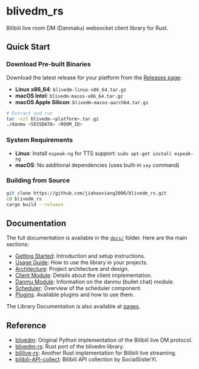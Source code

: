 # blivedm_rs

Bilibili live room DM (Danmaku) websocket client library for Rust.

## Quick Start

### Download Pre-built Binaries

Download the latest release for your platform from the [Releases page](https://github.com/jiahaoxiang2000/blivedm_rs/releases):

- **Linux x86_64**: `blivedm-linux-x86_64.tar.gz`
- **macOS Intel**: `blivedm-macos-x86_64.tar.gz`
- **macOS Apple Silicon**: `blivedm-macos-aarch64.tar.gz`

```bash
# Extract and run
tar -xzf blivedm-<platform>.tar.gz
./danmu <SESSDATA> <ROOM_ID>
```

### System Requirements

- **Linux**: Install `espeak-ng` for TTS support: `sudo apt-get install espeak-ng`
- **macOS**: No additional dependencies (uses built-in `say` command)

### Building from Source

```bash
git clone https://github.com/jiahaoxiang2000/blivedm_rs.git
cd blivedm_rs
cargo build --release
```

## Documentation

The full documentation is available in the [`docs/`](docs/) folder. Here are the main sections:

- [Getting Started](docs/README.md): Introduction and setup instructions.
- [Usage Guide](docs/usage.md): How to use the library in your projects.
- [Architecture](docs/architecture.md): Project architecture and design.
- [Client Module](docs/client.md): Details about the client implementation.
- [Danmu Module](docs/danmu.md): Information on the danmu (bullet chat) module.
- [Scheduler](docs/scheduler.md): Overview of the scheduler component.
- [Plugins](docs/plugins.md): Available plugins and how to use them.

The Library Documentation is also available at [pages](https://jiahaoxiang2000.github.io/blivedm_rs/).

## Reference

- [blivedm](https://github.com/xfgryujk/blivedm): Original Python implementation of the Bilibili live DM protocol.
- [blivedm-rs](https://github.com/yanglul/blivedm_rs): Rust port of the blivedm library.
- [bililive-rs](https://github.com/LightQuantumArchive/bililive-rs): Another Rust implementation for Bilibili live streaming.
- [bilibili-API-collect](https://github.com/SocialSisterYi/bilibili-API-collect): Bilibili API collection by SocialSisterYi.